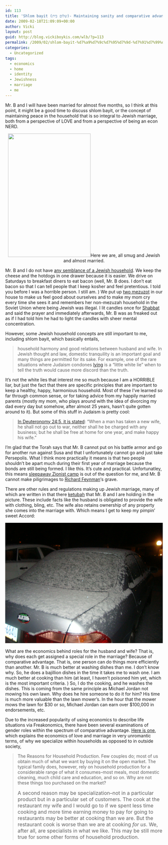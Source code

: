 ```yaml
---
id: 113
title: 'Shlom bayit (שלום בית)- Maintaining sanity and comparative advantage in the household'
date: 2009-02-18T21:09:09+00:00
author: Vicki
layout: post
guid: http://blog.vickiboykis.com/wlb/?p=113
permalink: /2009/02/shlom-bayit-%d7%a9%d7%9c%d7%95%d7%9d-%d7%91%d7%99%d7%aa-maintaining-sanity-and-comparative-advantage-in-the-household/
categories:
  - Uncategorized
tags:
  - economics
  - home
  - identity
  - Jewishness
  - marriage
  - me
---
```

Mr. B and I will have been married for almost five months, so I think at this point, it might be a good time to discuss shlom bayit, or the concept of maintaining peace in the household that is so integral to Jewish marriage, both from a perspective of LOVE and from a perspective of being an econ NERD.

<p style="text-align: center;">
  <img class="aligncenter" src="http://lh5.ggpht.com/_6vWF4G_ucFc/SUZIDY7VYQI/AAAAAAAADcs/aD9LcYnt5Oc/s576/Classic%20Photo%20219.jpg" alt="" width="264" height="393" />Here we are, all smug and Jewish and almost married.
</p>

Mr. B and I do not have [any semblance of a Jewish household](http://www.ehow.com/how_2294914_run-traditional-jewish-household.html). We keep the cheese and the hotdogs in one drawer because it is easier. We drive on Saturdays to breakfast diners to eat bacon (well, Mr. B does. I don&#8217;t eat bacon so that I can tell people that I keep kosher and feel pretentious. I told you before I was a horrible person. I still am. ) We put up [two mezuzot](http://en.wikipedia.org/wiki/Mezuzah) in our house to make us feel good about ourselves and to make my mom cry every time she sees it and remembers her non-mezuzah household in the Soviet Union where being Jewish was illegal. I lit candles once for [Shabbat](http://en.wikipedia.org/wiki/Shabbat) and said the prayer and immediately afterwards, Mr. B was as freaked out as if I had told him he had to light the candles with sheer mental concentration.

However, some Jewish household concepts are still important to me, including shlom bayit, which basically entails,

> household harmony and good relations between husband and wife. In Jewish thought and law, domestic tranquility is an important goal and many things are permitted for its sake. For example, one of the rare situations where Judaism condones [lying](http://en.wikipedia.org/wiki/Lying "Lying") is a &#8220;little white lie&#8221; when to tell the truth would cause more discord than the truth.

It&#8217;s not the white lies that interest me so much because I am a HORRIBLE liar, but just the fact that there are specific principles that are important to keep a healthy, happy, harmonious household. Most of these I&#8217;ve learned so far through common sense, or for taking advice from my happily married parents (mostly my mom, who plays around with the idea of divorcing my dad every day but somehow, after almost 25 years, hasn&#8217;t quite gotten around to it). But some of this stuff in Judaism is pretty cool:

> [In <span class="glossary_item" onclick="Page_Glossary.complete_show(this);" onmouseover="show_glossary(this);" onmouseout="Page_Glossary.hide(this);">Deuteronomy</span> 24:5, it is stated](http://www.chabad.org/library/article_cdo/aid/569022/jewish/What-are-a-husbands-responsibilities-during-the-1st-year.htm): &#8220;When a man has taken a new wife, he shall not go out to war, neither shall he be charged with any business; but he shall be free at home for one year, and make happy his wife.&#8221;

I&#8217;m glad that the Torah says that Mr. B cannot put on his battle armor and go for another run against Susa and that I unfortunately cannot go and just take Persepolis. What I think more practically it means is that two people shouldn&#8217;t be apart much during their first year of marriage because the bonds are still being formed. I like this. It&#8217;s cute and practical. Unfortunatley, this means [sleepaway Zionist camp](http://www.aipac.org/) is out of the question for me, and Mr. B cannot make piligrimages to [Richard Feynman](http://en.wikipedia.org/wiki/Richard_Feynman)&#8216;s grave.

There are other rules and regulations making up Jewish marriage, many of which are written in that there [ketubah](http://en.wikipedia.org/wiki/Ketubah) that Mr. B and I are holding in the picture. These include facts like the husband is obligated to provide the wife with clothing, bling, etc. The wife also retains ownership of any property she comes into the marriage with. Which means I get to keep my pimpin&#8217; sweet Accord:

<p style="text-align: center;">
  <a href="https://raw.githubusercontent.com/veekaybee/wlb/gh-pages/assets/images/2009/02/dsc00925.jpg"><img class="aligncenter size-full wp-image-149" title="dsc00925" src="https://raw.githubusercontent.com/veekaybee/wlb/gh-pages/assets/images/2009/02/dsc00925.jpg" alt="dsc00925" width="512" height="383" /></a>
</p>

What are the economics behind roles for the husband and wife? That is, why does each get assigned a special role in the marriage? Because of comparative advantage. That is, one person can do things more efficiently than another. Mr. B is much better at washing dishes than me. I don&#8217;t know why. So, he does a bajillion dishes in the time it takes me to wash one. I am much better at cooking than him (at least, I haven&#8217;t poisoned him yet, which is the most important criteria. ) So, I do the cooking, and he washes the dishes. This is coming from the same principle as Michael Jordan not mowing his own lawn. Why does he hire someone to do it for him? His time is much more valuable than the lawn mower&#8217;s. In the hour that the mower mows the lawn for $30 or so, Michael Jordan can earn over $100,000 in endorsements, etc.

Due to the increased popularity of using economics to describe life situations via Freakonomics, there have been several examinations of gender roles within the spectrum of comparative advantage. [Here is one](http://www.daviddfriedman.com/Academic/Price_Theory/PThy_Chapter_21/PThy_Chap_21.html), which explains the economics of love and marriage in very unromantic terms, of why we specialize within households as opposed to in outside society,

> The Reasons for Household Production. Few couples do; most of us obtain much of what we want by buying it on the open market. The typical family does, however, rely on household production for a considerable range of what it consumes&#8211;most meals, most domestic cleaning, much child care and education, and so on. Why are not these things too purchased on the market?
> 
> <span style="font-size: medium;">A second reason may be specialization&#8211;not in a particular product but in a particular set of customers. The cook at the restaurant my wife and I would go to if we spent less time cooking and more time earning money to pay for going to restaurants may be better at cooking than we are. But the restaurant cook is worse than we are at cooking <em>for us</em>. We, after all, are specialists in what we like. This may be still more true for some other forms of household production.</span>

<span style="font-size: medium;"><br /> </span>